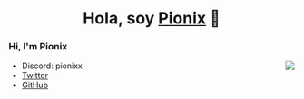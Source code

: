 <div align="center">
<h1 align="center">Hola, soy <a href="http://https://github.com/ItzPionix">Pionix</a> 👋​</h1>
</div>

### Hi, I'm Pionix 

<img align='right' src="https://discord.c99.nl/widget/theme-1/510520418311077899.png"/>

- Discord: pionixx
- [Twitter](https://twitter.com/imbelkos)
- [GitHub](https://github.com/ItzPionix)
